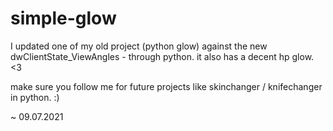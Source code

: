 # simple-glow

I updated one of my old project (python glow) against the new dwClientState_ViewAngles - through python.
it also has a decent hp glow. <3

make sure you follow me for future projects like skinchanger / knifechanger in python. :)

~ 09.07.2021
